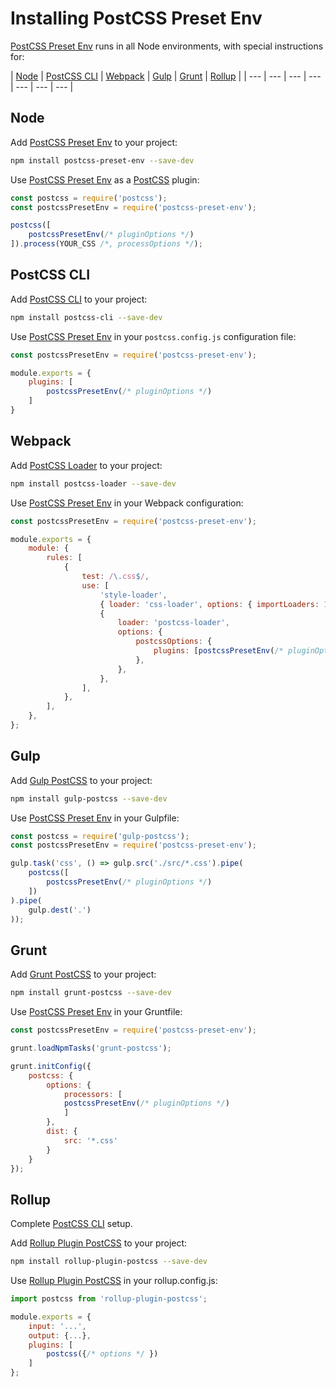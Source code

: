 # Installing PostCSS Preset Env

[PostCSS Preset Env] runs in all Node environments, with special instructions for:

| [Node](#node) | [PostCSS CLI](#postcss-cli) | [Webpack](#webpack) | [Gulp](#gulp) | [Grunt](#grunt) | [Rollup](#rollup) |
| --- | --- | --- | --- | --- | --- | --- |

## Node

Add [PostCSS Preset Env] to your project:

```bash
npm install postcss-preset-env --save-dev
```

Use [PostCSS Preset Env] as a [PostCSS] plugin:

```js
const postcss = require('postcss');
const postcssPresetEnv = require('postcss-preset-env');

postcss([
	postcssPresetEnv(/* pluginOptions */)
]).process(YOUR_CSS /*, processOptions */);
```

## PostCSS CLI

Add [PostCSS CLI] to your project:

```bash
npm install postcss-cli --save-dev
```

Use [PostCSS Preset Env] in your `postcss.config.js` configuration file:

```js
const postcssPresetEnv = require('postcss-preset-env');

module.exports = {
	plugins: [
		postcssPresetEnv(/* pluginOptions */)
	]
}
```

## Webpack

Add [PostCSS Loader] to your project:

```bash
npm install postcss-loader --save-dev
```

Use [PostCSS Preset Env] in your Webpack configuration:

```js
const postcssPresetEnv = require('postcss-preset-env');

module.exports = {
	module: {
		rules: [
			{
				test: /\.css$/,
				use: [
					'style-loader',
					{ loader: 'css-loader', options: { importLoaders: 1 } },
					{
						loader: 'postcss-loader',
						options: {
							postcssOptions: {
								plugins: [postcssPresetEnv(/* pluginOptions */)],
							},
						},
					},
				],
			},
		],
	},
};
```

## Gulp

Add [Gulp PostCSS] to your project:

```bash
npm install gulp-postcss --save-dev
```

Use [PostCSS Preset Env] in your Gulpfile:

```js
const postcss = require('gulp-postcss');
const postcssPresetEnv = require('postcss-preset-env');

gulp.task('css', () => gulp.src('./src/*.css').pipe(
	postcss([
		postcssPresetEnv(/* pluginOptions */)
	])
).pipe(
	gulp.dest('.')
));
```

## Grunt

Add [Grunt PostCSS] to your project:

```bash
npm install grunt-postcss --save-dev
```

Use [PostCSS Preset Env] in your Gruntfile:

```js
const postcssPresetEnv = require('postcss-preset-env');

grunt.loadNpmTasks('grunt-postcss');

grunt.initConfig({
	postcss: {
		options: {
			processors: [
			postcssPresetEnv(/* pluginOptions */)
			]
		},
		dist: {
			src: '*.css'
		}
	}
});
```

## Rollup

Complete [PostCSS CLI](#postcss-cli) setup.

Add [Rollup Plugin PostCSS] to your project:

```bash
npm install rollup-plugin-postcss --save-dev
```

Use [Rollup Plugin PostCSS] in your rollup.config.js:

```js
import postcss from 'rollup-plugin-postcss';

module.exports = {
	input: '...',
	output: {...},
	plugins: [
		postcss({/* options */ })
	]
};
```

[Gulp PostCSS]: https://github.com/postcss/gulp-postcss
[Grunt PostCSS]: https://github.com/nDmitry/grunt-postcss
[PostCSS]: https://github.com/postcss/postcss
[PostCSS CLI]: https://github.com/postcss/postcss-cli
[PostCSS Loader]: https://github.com/postcss/postcss-loader
[PostCSS Preset Env]: https://github.com/csstools/postcss-plugins/tree/main/plugin-packs/postcss-preset-env
[Rollup Plugin PostCSS]: https://github.com/egoist/rollup-plugin-postcss
